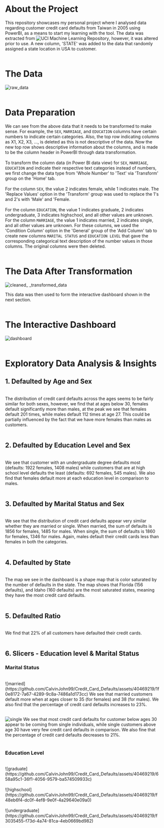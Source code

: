 # About the Project
This repository showcases my personal project where I analysed data regarding customer credit card defaults from Taiwan in 2005 using PowerBI, as a means to start my learning with the tool. The data was extracted from ![UCI Machine Learning Repository](https://archive.ics.uci.edu/dataset/350/default+of+credit+card+clients), however, it was altered prior to use. A new column, 'STATE' was added to the data that randomly assigned a state location in USA to customer. <br> <br>
 
# The Data
![raw_data](https://github.com/CalvinJohn99/Credit_Card_Defaults/assets/40469219/6a17b85c-f135-4411-9493-990499c1cea3) <br> <br>

# Data Preparation
We can see from the above data that it needs to be transformed to make sense. For example, the `SEX`, `MARRIAGE`, and `EDUCATION` columns have certain numbers to indicate certain categories. Also, the top row indicating columns as X1, X2, X3, ..., is deleted as this is not descriptive of the data. Now the new top row shows descriptive information about the columns, and is made to be the column header in PowerBI through data transformation. <br> <br>
To transform the column data (in Power BI data view) for `SEX`, `MARRIAGE`, `EDUCATION` and indicate their respective text categories instead of numbers, we first change the data type from 'Whole Number' to 'Text' via 'Transform' group on the 'Home' tab. <br> <br>
For the column `SEX`, the value 2 indicates female, while 1 indicates male. The 'Replace Values' option in the 'Transform' group was used to replace the 1's and 2's with 'Male' and 'Female. <br><br>
For the column `EDUCATION`, the value 1 indicates graduate, 2 indicates undergraduate, 3 indicates highschool, and all other values are unknown.
For the column `MARRIAGE`, the value 1 indicates married, 2 indicates single, and all other values are unknown.
For these columns, we used the 'Condition Column' option in the 'General' group of the 'Add Column' tab to create new columns `MARITAL STATUS` and `EDUCATION LEVEL` that gave the corresponding categorical text description of the number values in those columns. The original columns were then deleted. <br> <br>

# The Data After Transformation
![cleaned_ _transformed_data](https://github.com/CalvinJohn99/Credit_Card_Defaults/assets/40469219/61c86478-8a20-4cbd-8b3f-09a944f8e866)

This data was then used to form the interactive dashboard shown in the next section. <br> <br>

# The Interactive Dashboard
![dashboard](https://github.com/CalvinJohn99/Credit_Card_Defaults/assets/40469219/c57ea836-7b2b-4bcc-ac4a-89ac8be52570) <br> <br>


# Exploratory Data Analysis & Insights
## 1. Defaulted by Age and Sex 
<br>
The distribution of credit card defaults across the ages seems to be fairly similar for both sexes, however, we find that at ages below 30, females default significantly more than males, at the peak we see that females default 201 times, while males default 112 times at age 27. This could be partially influenced by the fact that we have more females than males as customers. <br> <br>

## 2. Defaulted by Education Level and Sex 
<br>
We see that customer with an undergraduate degree defaults most (defaults: 1922 females, 1408 males) while customers that are at high school level defaults the least (defaults: 692 females, 545 males). We also find that females default more at each education level in comparison to males. <br> <br>

## 3. Defaulted by Marital Status and Sex 
<br>
We see that the distribution of credit card defaults appear very similar whether they are married or single. When married, the sum of defaults is 1856 for females, 1485 for males. When single, the sum of defaults is 1860 for females, 1346 for males. Again, males default their credit cards less than females in both the categories.
 <br> <br>
 
## 4. Defaulted by State
<br>
The map we see in the dashboard is a shape map that is color saturated by the number of defaults in the state. The map shows that Florida (156 defaults), and Idaho (160 defaults) are the most saturated states, meaning they have the most credit card defaults. <br> <br>



## 5. Defaulted Ratio
<br>
We find that 22% of all customers have defaulted their credit cards. <br><br>

## 6. Slicers - Education level & Marital Status
### Marital Status
<br>
![married](https://github.com/CalvinJohn99/Credit_Card_Defaults/assets/40469219/1f0e8172-7a67-4289-9c8a-7486a1d173cc)
We see that married customers default more when at ages closer to 35 (for females) and 38 (for males). We also find that the percentage of credit card defaults increases to 23%. <br><br>

![single](https://github.com/CalvinJohn99/Credit_Card_Defaults/assets/40469219/1b0accbe-2bb6-47da-8e44-cc305e9399f1)
We see that most credit card defaults for customer below ages 30 appear to be coming from single individuals, while single customers above age 30 have very few credit card defaults in comparison. We also fine that the percentage of credit card defaults decreases to 21%.
<br><br>
### Education Level
<br>
![graduate](https://github.com/CalvinJohn99/Credit_Card_Defaults/assets/40469219/658a95c1-36f1-4056-9579-ba574509933c)
<br><br>
![highschool](https://github.com/CalvinJohn99/Credit_Card_Defaults/assets/40469219/f48eb6f4-dc0f-4ef8-9e0f-4a29640e09a0)
<br><br>
![undergraduate](https://github.com/CalvinJohn99/Credit_Card_Defaults/assets/40469219/f3035455-f73d-4a74-81ca-4eb0669bd982)



